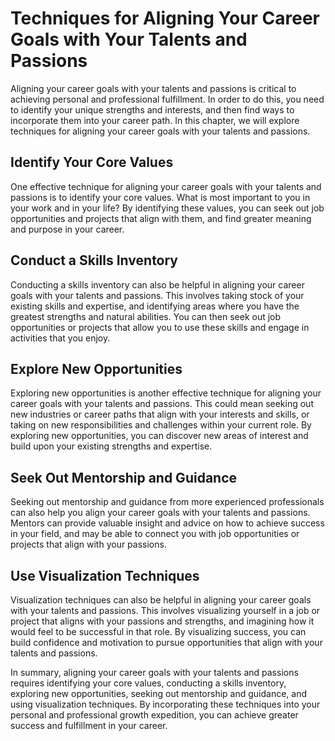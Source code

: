 Techniques for Aligning Your Career Goals with Your Talents and Passions
==========================================================================================================================

Aligning your career goals with your talents and passions is critical to achieving personal and professional fulfillment. In order to do this, you need to identify your unique strengths and interests, and then find ways to incorporate them into your career path. In this chapter, we will explore techniques for aligning your career goals with your talents and passions.

Identify Your Core Values
-------------------------

One effective technique for aligning your career goals with your talents and passions is to identify your core values. What is most important to you in your work and in your life? By identifying these values, you can seek out job opportunities and projects that align with them, and find greater meaning and purpose in your career.

Conduct a Skills Inventory
--------------------------

Conducting a skills inventory can also be helpful in aligning your career goals with your talents and passions. This involves taking stock of your existing skills and expertise, and identifying areas where you have the greatest strengths and natural abilities. You can then seek out job opportunities or projects that allow you to use these skills and engage in activities that you enjoy.

Explore New Opportunities
-------------------------

Exploring new opportunities is another effective technique for aligning your career goals with your talents and passions. This could mean seeking out new industries or career paths that align with your interests and skills, or taking on new responsibilities and challenges within your current role. By exploring new opportunities, you can discover new areas of interest and build upon your existing strengths and expertise.

Seek Out Mentorship and Guidance
--------------------------------

Seeking out mentorship and guidance from more experienced professionals can also help you align your career goals with your talents and passions. Mentors can provide valuable insight and advice on how to achieve success in your field, and may be able to connect you with job opportunities or projects that align with your passions.

Use Visualization Techniques
----------------------------

Visualization techniques can also be helpful in aligning your career goals with your talents and passions. This involves visualizing yourself in a job or project that aligns with your passions and strengths, and imagining how it would feel to be successful in that role. By visualizing success, you can build confidence and motivation to pursue opportunities that align with your talents and passions.

In summary, aligning your career goals with your talents and passions requires identifying your core values, conducting a skills inventory, exploring new opportunities, seeking out mentorship and guidance, and using visualization techniques. By incorporating these techniques into your personal and professional growth expedition, you can achieve greater success and fulfillment in your career.

